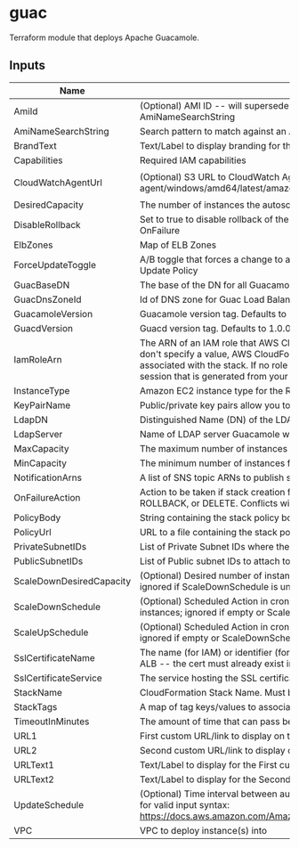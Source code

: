 # guac

Terraform module that deploys Apache Guacamole.

## Inputs

| Name | Description | Type | Default | Required |
|------|-------------|:----:|:-----:|:-----:|
| AmiId | (Optional) AMI ID -- will supersede Lambda-based AMI lookup using AmiNameSearchString | string | `""` | no |
| AmiNameSearchString | Search pattern to match against an AMI Name | string | `"amzn-ami-hvm-2018.03.*-x86_64-gp2"` | no |
| BrandText | Text/Label to display branding for the Guac Login page | string | `"Remote Access"` | no |
| Capabilities | Required IAM capabilities | list | `<list>` | no |
| CloudWatchAgentUrl | (Optional) S3 URL to CloudWatch Agent installer. Example: s3://amazoncloudwatch-agent/windows/amd64/latest/amazon-cloudwatch-agent.msi | string | `"s3://amazoncloudwatch-agent/amazon_linux/amd64/latest/amazon-cloudwatch-agent.rpm"` | no |
| DesiredCapacity | The number of instances the autoscale group will spin up initially | string | `"1"` | no |
| DisableRollback | Set to true to disable rollback of the stack if stack creation failed. Conflicts with OnFailure | string | `"false"` | no |
| ElbZones | Map of ELB Zones | map | `<map>` | no |
| ForceUpdateToggle | A/B toggle that forces a change to a LaunchConfig property, triggering the AutoScale Update Policy | string | `"B"` | no |
| GuacBaseDN | The base of the DN for all Guacamole configurations. | string | `"CN=GuacConfigGroups"` | no |
| GuacDnsZoneId | Id of DNS zone for Guac Load Balancer DNS Record | string | n/a | yes |
| GuacamoleVersion | Guacamole version tag. Defaults to 1.0.0 | string | `"1.0.0"` | no |
| GuacdVersion | Guacd version tag. Defaults to 1.0.0 | string | `"1.0.0"` | no |
| IamRoleArn | The ARN of an IAM role that AWS CloudFormation assumes to create the stack. If you don't specify a value, AWS CloudFormation uses the role that was previously associated with the stack. If no role is available, AWS CloudFormation uses a temporary session that is generated from your user credentials | string | `""` | no |
| InstanceType | Amazon EC2 instance type for the Remote Desktop Session Instance | string | `"c5.large"` | no |
| KeyPairName | Public/private key pairs allow you to securely connect to your instance after it launches | string | `""` | no |
| LdapDN | Distinguished Name (DN) of the LDAP directory.  E.g. DC=domain,DC=com | string | n/a | yes |
| LdapServer | Name of LDAP server Guacamole will authenticate against.  E.g. domain.com | string | n/a | yes |
| MaxCapacity | The maximum number of instances for the autoscale group | string | `"1"` | no |
| MinCapacity | The minimum number of instances for the autoscale group | string | `"0"` | no |
| NotificationArns | A list of SNS topic ARNs to publish stack related events | list | `<list>` | no |
| OnFailureAction | Action to be taken if stack creation fails. This must be one of: DO_NOTHING, ROLLBACK, or DELETE. Conflicts with DisableRollback | string | `"ROLLBACK"` | no |
| PolicyBody | String containing the stack policy body. Conflicts with PolicyUrl | string | `""` | no |
| PolicyUrl | URL to a file containing the stack policy. Conflicts with PolicyBody | string | `""` | no |
| PrivateSubnetIDs | List of Private Subnet IDs where the Guacamole instances will run | list | n/a | yes |
| PublicSubnetIDs | List of Public subnet IDs to attach to the Application Load Balancer | list | n/a | yes |
| ScaleDownDesiredCapacity | (Optional) Desired number of instances during the Scale Down Scheduled Action; ignored if ScaleDownSchedule is unset | string | `"1"` | no |
| ScaleDownSchedule | (Optional) Scheduled Action in cron-format (UTC) to scale down the number of instances; ignored if empty or ScaleUpSchedule is unset (E.g. '0 0 * * *') | string | `""` | no |
| ScaleUpSchedule | (Optional) Scheduled Action in cron-format (UTC) to scale up to the Desired Capacity; ignored if empty or ScaleDownSchedule is unset (E.g. '0 10 * * Mon-Fri') | string | `""` | no |
| SslCertificateName | The name (for IAM) or identifier (for ACM) of the SSL certificate to associate with the ALB -- the cert must already exist in the service | string | n/a | yes |
| SslCertificateService | The service hosting the SSL certificate | string | `"ACM"` | no |
| StackName | CloudFormation Stack Name.  Must be less than 10 characters | string | n/a | yes |
| StackTags | A map of tag keys/values to associate with this stack | map | `<map>` | no |
| TimeoutInMinutes | The amount of time that can pass before the stack status becomes CREATE_FAILED | string | `"20"` | no |
| URL1 | First custom URL/link to display on the Guac Login page | string | `"https://accounts.domain.com"` | no |
| URL2 | Second custom URL/link to display on the Guac Login page | string | `"https://redmine.domain.com"` | no |
| URLText1 | Text/Label to display for the First custom URL/link displayed on the Guac Login page | string | `"Account Services"` | no |
| URLText2 | Text/Label to display for the Second custom URL/link displayed on the Guac Login page | string | `"Redmine"` | no |
| UpdateSchedule | (Optional) Time interval between auto stack updates. Refer to the AWS documentation for valid input syntax: https://docs.aws.amazon.com/AmazonCloudWatch/latest/events/ScheduledEvents.html | string | `"cron(0 5 ? * Sun *)"` | no |
| VPC | VPC to deploy instance(s) into | string | n/a | yes |

